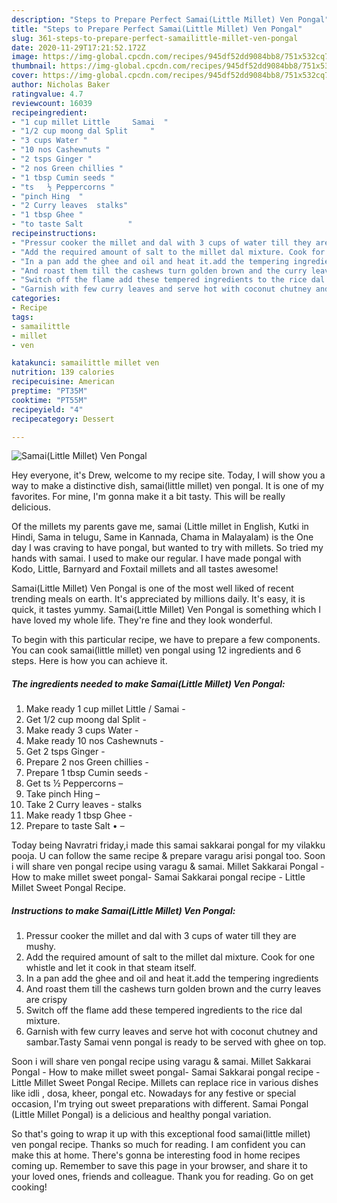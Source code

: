 ```yaml
---
description: "Steps to Prepare Perfect Samai(Little Millet) Ven Pongal"
title: "Steps to Prepare Perfect Samai(Little Millet) Ven Pongal"
slug: 361-steps-to-prepare-perfect-samailittle-millet-ven-pongal
date: 2020-11-29T17:21:52.172Z
image: https://img-global.cpcdn.com/recipes/945df52dd9084bb8/751x532cq70/samailittle-millet-ven-pongal-recipe-main-photo.jpg
thumbnail: https://img-global.cpcdn.com/recipes/945df52dd9084bb8/751x532cq70/samailittle-millet-ven-pongal-recipe-main-photo.jpg
cover: https://img-global.cpcdn.com/recipes/945df52dd9084bb8/751x532cq70/samailittle-millet-ven-pongal-recipe-main-photo.jpg
author: Nicholas Baker
ratingvalue: 4.7
reviewcount: 16039
recipeingredient:
- "1 cup millet Little     Samai  "
- "1/2 cup moong dal Split     "
- "3 cups Water "
- "10 nos Cashewnuts "
- "2 tsps Ginger "
- "2 nos Green chillies "
- "1 tbsp Cumin seeds "
- "ts   ½ Peppercorns "
- "pinch Hing  "
- "2 Curry leaves  stalks"
- "1 tbsp Ghee "
- "to taste Salt 	      "
recipeinstructions:
- "Pressur cooker the millet and dal with 3 cups of water till they are mushy."
- "Add the required amount of salt to the millet dal mixture. Cook for one whistle and let it cook in that steam itself."
- "In a pan add the ghee and oil and heat it.add the tempering ingredients"
- "And roast them till the cashews turn golden brown and the curry leaves are crispy"
- "Switch off the flame add these tempered ingredients to the rice dal mixture."
- "Garnish with few curry leaves and serve hot with coconut chutney and sambar.Tasty Samai venn pongal is ready to be served with ghee on top."
categories:
- Recipe
tags:
- samailittle
- millet
- ven

katakunci: samailittle millet ven 
nutrition: 139 calories
recipecuisine: American
preptime: "PT35M"
cooktime: "PT55M"
recipeyield: "4"
recipecategory: Dessert

---
```



![Samai(Little Millet) Ven Pongal](https://img-global.cpcdn.com/recipes/945df52dd9084bb8/751x532cq70/samailittle-millet-ven-pongal-recipe-main-photo.jpg)

Hey everyone, it's Drew, welcome to my recipe site. Today, I will show you a way to make a distinctive dish, samai(little millet) ven pongal. It is one of my favorites. For mine, I'm gonna make it a bit tasty. This will be really delicious.

Of the millets my parents gave me, samai (Little millet in English, Kutki in Hindi, Sama in telugu, Same in Kannada, Chama in Malayalam) is the One day I was craving to have pongal, but wanted to try with millets. So tried my hands with samai. I used to make our regular. I have made pongal with Kodo, Little, Barnyard and Foxtail millets and all tastes awesome!

Samai(Little Millet) Ven Pongal is one of the most well liked of recent trending meals on earth. It's appreciated by millions daily. It's easy, it is quick, it tastes yummy. Samai(Little Millet) Ven Pongal is something which I have loved my whole life. They're fine and they look wonderful.


To begin with this particular recipe, we have to prepare a few components. You can cook samai(little millet) ven pongal using 12 ingredients and 6 steps. Here is how you can achieve it.

<!--inarticleads1-->

##### The ingredients needed to make Samai(Little Millet) Ven Pongal:

1. Make ready 1 cup millet Little    / Samai  -
1. Get 1/2 cup moong dal Split     -
1. Make ready 3 cups Water -
1. Make ready 10 nos Cashewnuts -
1. Get 2 tsps Ginger -
1. Prepare 2 nos Green chillies -
1. Prepare 1 tbsp Cumin seeds -
1. Get ts   ½ Peppercorns –
1. Take pinch Hing  –
1. Take 2 Curry leaves - stalks
1. Make ready 1 tbsp Ghee -
1. Prepare to taste Salt •	      –


Today being Navratri friday,i made this samai sakkarai pongal for my vilakku pooja. U can follow the same recipe &amp; prepare varagu arisi pongal too. Soon i will share ven pongal recipe using varagu &amp; samai. Millet Sakkarai Pongal - How to make millet sweet pongal- Samai Sakkarai pongal recipe - Little Millet Sweet Pongal Recipe. 

<!--inarticleads2-->

##### Instructions to make Samai(Little Millet) Ven Pongal:

1. Pressur cooker the millet and dal with 3 cups of water till they are mushy.
1. Add the required amount of salt to the millet dal mixture. Cook for one whistle and let it cook in that steam itself.
1. In a pan add the ghee and oil and heat it.add the tempering ingredients
1. And roast them till the cashews turn golden brown and the curry leaves are crispy
1. Switch off the flame add these tempered ingredients to the rice dal mixture.
1. Garnish with few curry leaves and serve hot with coconut chutney and sambar.Tasty Samai venn pongal is ready to be served with ghee on top.


Soon i will share ven pongal recipe using varagu &amp; samai. Millet Sakkarai Pongal - How to make millet sweet pongal- Samai Sakkarai pongal recipe - Little Millet Sweet Pongal Recipe. Millets can replace rice in various dishes like idli , dosa, kheer, pongal etc. Nowadays for any festive or special occasion, I&#39;m trying out sweet preparations with different. Samai Pongal (Little Millet Pongal) is a delicious and healthy pongal variation. 

So that's going to wrap it up with this exceptional food samai(little millet) ven pongal recipe. Thanks so much for reading. I am confident you can make this at home. There's gonna be interesting food in home recipes coming up. Remember to save this page in your browser, and share it to your loved ones, friends and colleague. Thank you for reading. Go on get cooking!
